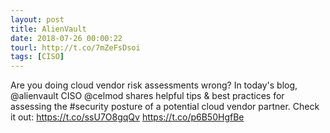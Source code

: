 ```yaml
---
layout: post
title: AlienVault
date: 2018-07-26 00:00:22
tourl: http://t.co/7mZeFsDsoi
tags: [CISO]
---
```

Are you doing cloud vendor risk assessments wrong? In today's blog, @alienvault CISO @celmod shares helpful tips &amp; best practices for assessing the #security posture of a potential cloud vendor partner. Check it out: https://t.co/ssU7O8gqQv https://t.co/p6B50HgfBe
